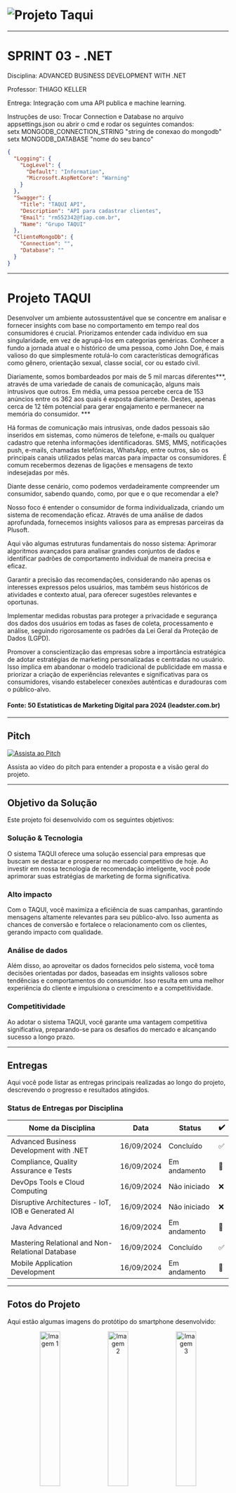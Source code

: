 # ![Projeto Taqui](https://i.ibb.co/0jg7twX/BANNER-TAQUI.png)

---

# SPRINT 03 - .NET

Disciplina: 
ADVANCED BUSINESS DEVELOPMENT WITH .NET

Professor: 
THIAGO KELLER

Entrega: 
Integração com uma API publica e machine learning.

Instruções de uso: Trocar Connection e Database no arquivo appsettings.json ou abrir o cmd e rodar os seguintes comandos: <br>
setx MONGODB_CONNECTION_STRING "string de conexao do mongodb" <br>
setx MONGODB_DATABASE "nome do seu banco"


```json
{
  "Logging": {
    "LogLevel": {
      "Default": "Information",
      "Microsoft.AspNetCore": "Warning"
    }
  },
  "Swagger": {
    "Title": "TAQUI API",
    "Description": "API para cadastrar clientes",
    "Email": "rm552342@fiap.com.br",
    "Name": "Grupo TAQUI"
  },
  "ClienteMongoDb": {
    "Connection": "",
    "Database": ""
  }
}
```
---

# Projeto TAQUI

Desenvolver um ambiente autossustentável que se concentre em analisar e fornecer insights com base no comportamento em tempo real dos consumidores é crucial. Priorizamos entender cada indivíduo em sua singularidade, em vez de agrupá-los em categorias genéricas. Conhecer a fundo a jornada atual e o histórico de uma pessoa, como John Doe, é mais valioso do que simplesmente rotulá-lo com características demográficas como gênero, orientação sexual, classe social, cor ou estado civil.

Diariamente, somos bombardeados por mais de 5 mil marcas diferentes***, através de uma variedade de canais de comunicação, alguns mais intrusivos que outros. Em média, uma pessoa percebe cerca de 153 anúncios entre os 362 aos quais é exposta diariamente. Destes, apenas cerca de 12 têm potencial para gerar engajamento e permanecer na memória do consumidor. ***

Há formas de comunicação mais intrusivas, onde dados pessoais são inseridos em sistemas, como números de telefone, e-mails ou qualquer cadastro que retenha informações identificadoras. SMS, MMS, notificações push, e-mails, chamadas telefônicas, WhatsApp, entre outros, são os principais canais utilizados pelas marcas para impactar os consumidores. É comum recebermos dezenas de ligações e mensagens de texto indesejadas por mês.

Diante desse cenário, como podemos verdadeiramente compreender um consumidor, sabendo quando, como, por que e o que recomendar a ele?

Nosso foco é entender o consumidor de forma individualizada, criando um sistema de recomendação eficaz. Através de uma análise de dados aprofundada, fornecemos insights valiosos para as empresas parceiras da Plusoft.

Aqui vão algumas estruturas fundamentais do nosso sistema:
Aprimorar algoritmos avançados para analisar grandes conjuntos de dados e identificar padrões de comportamento individual de maneira precisa e eficaz.

Garantir a precisão das recomendações, considerando não apenas os interesses expressos pelos usuários, mas também seus históricos de atividades e contexto atual, para oferecer sugestões relevantes e oportunas.

Implementar medidas robustas para proteger a privacidade e segurança dos dados dos usuários em todas as fases de coleta, processamento e análise, seguindo rigorosamente os padrões da Lei Geral da Proteção de Dados (LGPD).

Promover a conscientização das empresas sobre a importância estratégica de adotar estratégias de marketing personalizadas e centradas no usuário. Isso implica em abandonar o modelo tradicional de publicidade em massa e priorizar a criação de experiências relevantes e significativas para os consumidores, visando estabelecer conexões autênticas e duradouras com o público-alvo.

#### Fonte: 50 Estatísticas de Marketing Digital para 2024 (leadster.com.br)
---

## Pitch

[![Assista ao Pitch](https://i.ibb.co/DVRpqxq/taqui-imagem-tela-video-2.png)](https://www.youtube.com/playlist?list=PLnsC4Y30EcL7rDCMiPKU8FRtReYc_HDMP)

Assista ao vídeo do pitch para entender a proposta e a visão geral do projeto.

---

## Objetivo da Solução

Este projeto foi desenvolvido com os seguintes objetivos:

### Solução & Tecnologia
O sistema TAQUI oferece uma solução essencial para empresas que buscam se destacar e prosperar no mercado competitivo de hoje. Ao investir em nossa tecnologia de recomendação inteligente, você pode aprimorar suas estratégias de marketing de forma significativa.

### Alto impacto
Com o TAQUI, você maximiza a eficiência de suas campanhas, garantindo mensagens altamente relevantes para seu público-alvo. Isso aumenta as chances de conversão e fortalece o relacionamento com os clientes, gerando impacto com qualidade.

### Análise de dados
Além disso, ao aproveitar os dados fornecidos pelo sistema, você toma decisões orientadas por dados, baseadas em insights valiosos sobre tendências e comportamentos do consumidor. Isso resulta em uma melhor experiência do cliente e impulsiona o crescimento e a competitividade.

### Competitividade
Ao adotar o sistema TAQUI, você garante uma vantagem competitiva significativa, preparando-se para os desafios do mercado e alcançando sucesso a longo prazo.

---

## Entregas

Aqui você pode listar as entregas principais realizadas ao longo do projeto, descrevendo o progresso e resultados atingidos.

### Status de Entregas por Disciplina

| **Nome da Disciplina**                                       | **Data**       | **Status**        | **✔️** |
| ------------------------------------------------------------ | -------------- | ----------------- | ------ |
| Advanced Business Development with .NET                       | 16/09/2024     | Concluído         | ✅     |
| Compliance, Quality Assurance e Tests                        | 16/09/2024     | Em andamento      | 🔄     |
| DevOps Tools e Cloud Computing                               | 16/09/2024      | Não iniciado      | ❌     |
| Disruptive Architectures - IoT, IOB e Generated AI           | 16/09/2024      | Não iniciado      | ❌     |
| Java Advanced                                               | 16/09/2024      | Em andamento      | 🔄     |
| Mastering Relational and Non-Relational Database             | 16/09/2024      | Concluído         | ✅     |
| Mobile Application Development                               | 16/09/2024      | Em andamento      | 🔄     |

---

## Fotos do Projeto

Aqui estão algumas imagens do protótipo do smartphone desenvolvido:

<p align="center">
  <img src="https://i.ibb.co/31PR25G/215.png" alt="Imagem 1" width="30%" />
  <img src="https://i.ibb.co/zh7Q7DL/205.png" alt="Imagem 2" width="30%" />
  <img src="https://i.ibb.co/L9GZJL2/211.png" alt="Imagem 3" width="30%" />
</p>

---

## Equipe

Apresentação dos integrantes da equipe de desenvolvimento e suas responsabilidades no projeto:

- 2TDSPM Gabriel Sampaio RM 552342 - Banco de dados / C#
- 2TDSPM Gabriel Neves RM 552244 - React Native (Front End)
- 2TDSPM Livia Freitas RM 99892 - API Java
- 2TDSAV Rafael Mendonça RM 552422 - IA
- 2TDSPM Renato Romeu RM 551325 - DevOps, QA, UX, Business
  
---

## Links e Documentos Complementares

Aqui estão alguns links e documentos complementares para quem deseja explorar mais o projeto:

- [Link 1](https://www.figma.com/proto/GbHko9nmws9NPugbske524/TAQUI?node-id=75-2690&node-type=canvas&t=dseKhQZ0fE2nCp5Y-1&scaling=scale-down&content-scaling=fixed&page-id=62%3A2196&starting-point-node-id=75%3A2690) - Protótipo Figma
- [Link 2](https://drive.google.com/file/d/1174rHO_FRglp7t4-tU1j1UCGLTgB9j19/view?usp=sharing) - Documentação
- [Link 2](https://www.youtube.com/playlist?list=PLnsC4Y30EcL7rDCMiPKU8FRtReYc_HDMP) - Youtube

---

## Orientações de Uso

Aqui estão as orientações para uso correto do projeto:

1. Clone do repositório oficial:
   ```bash
   git clone [https://github.com/RenatoRussano/TAQUISPRINT03.git](https://github.com/gabrielsampaiog/sprint4-dotnet)

Orientações gerais do produto final serão lançadas em breve.
